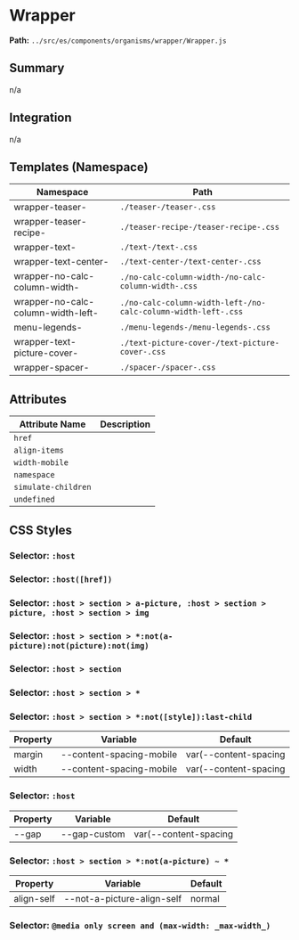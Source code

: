 # Wrapper

**Path:** `../src/es/components/organisms/wrapper/Wrapper.js`

## Summary

n/a

## Integration

n/a

## Templates (Namespace)

| Namespace | Path |
|------|------|
| wrapper-teaser- | `./teaser-/teaser-.css` |
| wrapper-teaser-recipe- | `./teaser-recipe-/teaser-recipe-.css` |
| wrapper-text- | `./text-/text-.css` |
| wrapper-text-center- | `./text-center-/text-center-.css` |
| wrapper-no-calc-column-width- | `./no-calc-column-width-/no-calc-column-width-.css` |
| wrapper-no-calc-column-width-left- | `./no-calc-column-width-left-/no-calc-column-width-left-.css` |
| menu-legends- | `./menu-legends-/menu-legends-.css` |
| wrapper-text-picture-cover- | `./text-picture-cover-/text-picture-cover-.css` |
| wrapper-spacer- | `./spacer-/spacer-.css` |

## Attributes

| Attribute Name | Description |
|----------------|-------------|
| `href` |  |
| `align-items` |  |
| `width-mobile` |  |
| `namespace` |  |
| `simulate-children` |  |
| `undefined` |  |

## CSS Styles

### Selector: `:host`


### Selector: `:host([href])`


### Selector: `:host > section > a-picture, :host > section > picture, :host > section > img`


### Selector: `:host > section > *:not(a-picture):not(picture):not(img)`


### Selector: `:host > section`


### Selector: `:host > section > *`


### Selector: `:host > section > *:not([style]):last-child`

| Property | Variable | Default |
|----------|----------|----------|
| margin | --content-spacing-mobile | var(--content-spacing |
| width | --content-spacing-mobile | var(--content-spacing |

### Selector: `:host`

| Property | Variable | Default |
|----------|----------|----------|
| --gap | --gap-custom | var(--content-spacing |

### Selector: `:host > section > *:not(a-picture) ~ *`

| Property | Variable | Default |
|----------|----------|----------|
| align-self | --not-a-picture-align-self | normal |

### Selector: `@media only screen and (max-width: _max-width_)`


